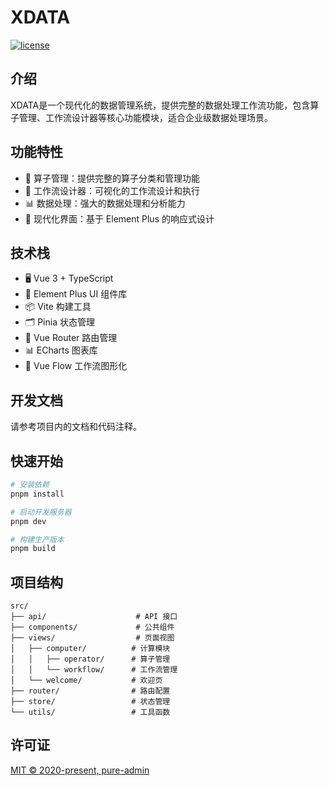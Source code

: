 <h1>XDATA</h1>

[![license](https://img.shields.io/badge/license-MIT-blue.svg)](LICENSE)

## 介绍

XDATA是一个现代化的数据管理系统，提供完整的数据处理工作流功能，包含算子管理、工作流设计器等核心功能模块，适合企业级数据处理场景。

## 功能特性

- 🎯 算子管理：提供完整的算子分类和管理功能
- 🔄 工作流设计器：可视化的工作流设计和执行
- 📊 数据处理：强大的数据处理和分析能力
- 🎨 现代化界面：基于 Element Plus 的响应式设计

## 技术栈

- 🖥️ Vue 3 + TypeScript
- 🎨 Element Plus UI 组件库
- 📦 Vite 构建工具
- 🗂️ Pinia 状态管理
- 🎯 Vue Router 路由管理
- 📊 ECharts 图表库
- 🔄 Vue Flow 工作流图形化

## 开发文档

请参考项目内的文档和代码注释。

## 快速开始

```bash
# 安装依赖
pnpm install

# 启动开发服务器
pnpm dev

# 构建生产版本
pnpm build
```

## 项目结构

```
src/
├── api/                    # API 接口
├── components/             # 公共组件
├── views/                  # 页面视图
│   ├── computer/          # 计算模块
│   │   ├── operator/      # 算子管理
│   │   └── workflow/      # 工作流管理
│   └── welcome/           # 欢迎页
├── router/                # 路由配置
├── store/                 # 状态管理
└── utils/                 # 工具函数
```

## 许可证

[MIT © 2020-present, pure-admin](./LICENSE)
